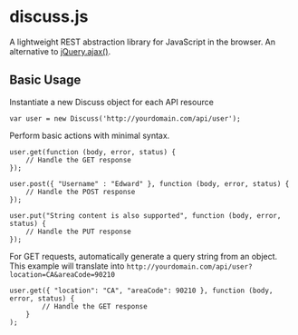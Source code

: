 discuss.js
============================

A lightweight REST abstraction library for JavaScript in the browser. An alternative to 
[jQuery.ajax()](https://api.jquery.com/jquery.ajax/).

Basic Usage
----------------------------

Instantiate a new Discuss object for each API resource

    var user = new Discuss('http://yourdomain.com/api/user');

Perform basic actions with minimal syntax.
    
    user.get(function (body, error, status) {
        // Handle the GET response
    });
    
    user.post({ "Username" : "Edward" }, function (body, error, status) {
    	// Handle the POST response
    });
    
    user.put("String content is also supported", function (body, error, status) {
    	// Handle the PUT response
    });

For GET requests, automatically generate a query string from an object. This example will translate into `http://yourdomain.com/api/user?location=CA&areaCode=90210`
    
    user.get({ "location": "CA", "areaCode": 90210 }, function (body, error, status) {
    		// Handle the GET response
    	}
    );
    
    